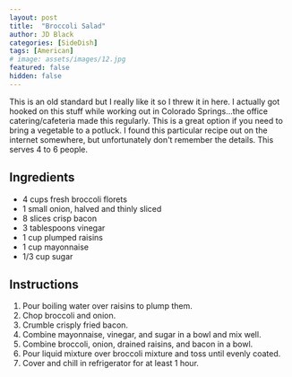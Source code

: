```yaml
---
layout: post
title:  "Broccoli Salad"
author: JD Black
categories: [SideDish]
tags: [American]
# image: assets/images/12.jpg
featured: false
hidden: false
---
```


This is an old standard but I really like it so I threw it in here. I actually got hooked on this stuff while working out in Colorado Springs...the office catering/cafeteria made this regularly. This is a great option if you need to bring a vegetable to a potluck. I found this particular recipe out on the internet somewhere, but unfortunately don't remember the details. This serves 4 to 6 people.

## Ingredients
- 4 cups fresh broccoli florets
- 1 small onion, halved and thinly sliced
- 8 slices crisp bacon
- 3 tablespoons vinegar
- 1 cup plumped raisins
- 1 cup mayonnaise
- 1/3 cup sugar

## Instructions
1. Pour boiling water over raisins to plump them.
1. Chop broccoli and onion.
1. Crumble crisply fried bacon.
1. Combine mayonnaise, vinegar, and sugar in a bowl and mix well.
1. Combine broccoli, onion, drained raisins, and bacon in a bowl.
1. Pour liquid mixture over broccoli mixture and toss until evenly coated.
1. Cover and chill in refrigerator for at least 1 hour.
